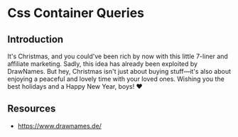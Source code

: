 # Css Container Queries

## Introduction

It's Christmas, and you could've been rich by now with this little 7-liner and affiliate marketing. Sadly, this idea has already been exploited by DrawNames. But hey, Christmas isn't just about buying stuff—it's also about enjoying a peaceful and lovely time with your loved ones. Wishing you the best holidays and a Happy New Year, boys! ❤️

## Resources

- https://www.drawnames.de/
